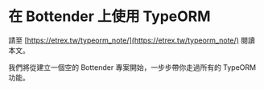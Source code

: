 # 在 Bottender 上使用 TypeORM

請至 [https://etrex.tw/typeorm_note/](https://etrex.tw/typeorm_note/) 閱讀本文。

我們將從建立一個空的 Bottender 專案開始，一步步帶你走過所有的 TypeORM 功能。
